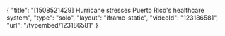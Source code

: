 {
    "title": "[1508521429] Hurricane stresses Puerto Rico's healthcare system",
    "type": "solo",
    "layout": "iframe-static",
    "videoId": "123186581",
    "url": "\/tvpembed\/123186581"
}